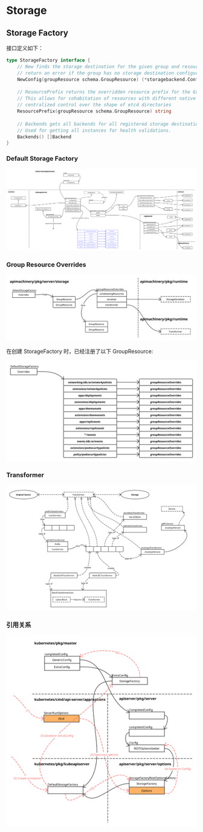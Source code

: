 # Storage

## Storage Factory

接口定义如下：

```go
type StorageFactory interface {
	// New finds the storage destination for the given group and resource. It will
	// return an error if the group has no storage destination configured.
	NewConfig(groupResource schema.GroupResource) (*storagebackend.Config, error)

	// ResourcePrefix returns the overridden resource prefix for the GroupResource
	// This allows for cohabitation of resources with different native types and provides
	// centralized control over the shape of etcd directories
	ResourcePrefix(groupResource schema.GroupResource) string

	// Backends gets all backends for all registered storage destinations.
	// Used for getting all instances for health validations.
	Backends() []Backend
}
```

### Default Storage Factory

![Storage Factory Overview](./images/apiserver_default_factory.svg)

### Group Resource Overrides

![Group Resource Overrides](./images/group_resource_overrides_overview.svg)

在创建 StorageFactory 时，已经注册了以下 GroupResource:

![Group Resource Registered](./images/group_resource_registered.svg)

### Transformer

![Transformer Overview](./images/value_transformer.svg)

### 引用关系

![Storage Factory References](./images/storage_factory_references.svg)
